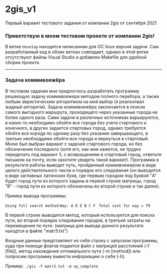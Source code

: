# 2gis_v1
Первый вариант тестового задания от компании 2gis от сентября 2021

### Приветствую в моем тестовом проекте от компании 2gis!

В ветке `develop` находится написанная для ОС linux версия задачи. Сам разработанный код в обоих ветках совпадает, однако в этой ветке отсутствуют файлы Visual Studio и добавлен Makefile для удобной сборки проекта.

---

### Задача коммивояжёра
В тестовом задании мне предлоглось разработать программу решающую задачу коммивояжера методом полного перебора, а также любым эвристическим алгоритмом на мой выбор (я реализлвал жадный алгоритм). Задача коммивояжёра заключается в поиске самого выгодного маршрута, проходящего через указанные города не более одного раза. Сами задачи в различных источниках варьируются, в каких-то необходимо обойти все города без учета стартового и конечного, в других задается стартовых город, однако требуется обойти все корода по одному разу без указания завершающего, в третьих необходдимо обойти все города и вернуться в стартовый. Мною был выбран вариант с задачей стартового города, но без обозначения последного (хотя его, как мне кажется, не трудно переделать под вариант 3, с возвращением в стартовый город, ответьте письмом на почту, если захотите увидеть такой вариант). Программа в результате работы выводит путь, пройденный комиивояжером в виде целого действительного числа и порядок его следования (он выводится в виде заглавных латинских букв, где первым городом под буквой "A" будет город пути из которого заданы в первой строке матрицы, город "B" - город пути из которого обозначены во второй строке и так далее).

Пример вывода программы:

`Using full search method`
`Way: A D E B C F `
`Total cost for way = 79`

В первой строке выводится метод, который используется для поиска пути, во второй порядок следования городов, в третьей затраты на перемещения по пути. (матрица для вывода данного результата находтся в файле "matr3.txt")

Входные данные представляют из себя строку с запуском программы, куда при помощи флагов подается файл с матрицей расстояний (-f [file]), метод нахождения оптимального пути (-m [method]) или попросим программу вывести информацию о себе (-h).

Пример: `./gis -f matr3.txt -m np_complete`
